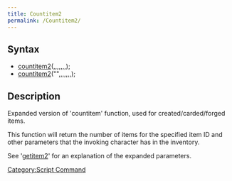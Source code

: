 ```yaml
---
title: Countitem2
permalink: /Countitem2/
---
```


Syntax
------

-   [countitem2](/countitem2 "wikilink")(<item id>,<identify>,<refine>,<attribute>,<card1>,<card2>,<card3>,<card4>);
-   [countitem2](/countitem2 "wikilink")("<item name>",<identify>,<refine>,<attribute>,<card1>,<card2>,<card3>,<card4>);

Description
-----------

Expanded version of 'countitem' function, used for created/carded/forged items.

This function will return the number of items for the specified item ID and other parameters that the invoking character has in the inventory.

See '[getitem2](/getitem2 "wikilink")' for an explanation of the expanded parameters.

[Category:Script Command](/Category:Script_Command "wikilink")